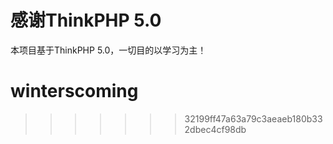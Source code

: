 感谢ThinkPHP 5.0
===============
本项目基于ThinkPHP 5.0，一切目的以学习为主！

# winterscoming
>>>>>>> 32199ff47a63a79c3aeaeb180b332dbec4cf98db

